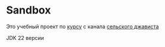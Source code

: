 # Sandbox

Это учебный проект по [курсу](https://www.youtube.com/playlist?list=PLs_aLxm3VDLt24V_BLaM5MLbh59tOEXX3) с канала [сельского джависта](https://www.youtube.com/@shurik_codes)

JDK 22 версии